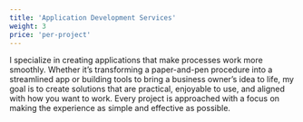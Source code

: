 ```yaml
---
title: 'Application Development Services'
weight: 3
price: 'per-project'
---
```

I specialize in creating applications that make processes work more smoothly. Whether it’s transforming a paper-and-pen procedure into a streamlined app or building tools to bring a business owner’s idea to life, my goal is to create solutions that are practical, enjoyable to use, and aligned with how you want to work. Every project is approached with a focus on making the experience as simple and effective as possible.
